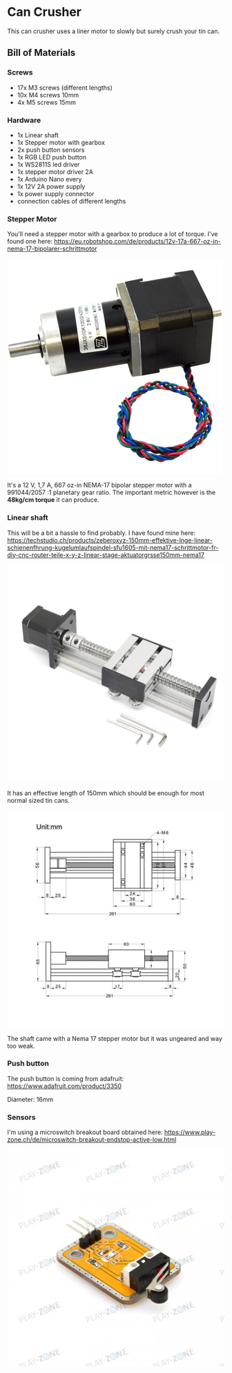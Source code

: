 # Can Crusher

This can crusher uses a liner motor to slowly but surely crush your tin can.

## Bill of Materials

### Screws
* 17x M3 screws (different lengths)
* 10x M4 screws 10mm
* 4x M5 screws 15mm

### Hardware
* 1x Linear shaft
* 1x Stepper motor with gearbox
* 2x push button sensors
* 1x RGB LED push button
* 1x WS2811S led driver
* 1x stepper motor driver 2A
* 1x Arduino Nano every
* 1x 12V 2A power supply
* 1x power supply connector
* connection cables of different lengths

### Stepper Motor

You'll need a stepper motor with a gearbox to produce a lot of torque.
I've found one here: https://eu.robotshop.com/de/products/12v-17a-667-oz-in-nema-17-bipolarer-schrittmotor 

![](images/12v-17a-667oz-in-nema-23-bipolar-stepper-motor.webp?raw=true)

It's a 12 V, 1,7 A, 667 oz-in NEMA-17 bipolar stepper motor with a 991044/2057 :1 planetary gear ratio.
The important metric however is the **48kg/cm torque** it can produce.

### Linear shaft

This will be a bit a hassle to find probably. I have found mine here: https://techstudio.ch/products/zeberoxyz-150mm-effektive-lnge-linear-schienenfhrung-kugelumlaufspindel-sfu1605-mit-nema17-schrittmotor-fr-diy-cnc-router-teile-x-y-z-linear-stage-aktuatorgrsse150mm-nema17 

![](images/linear-shaft.webp?raw=true)

It has an effective length of 150mm which should be enough for most normal sized tin cans.

![](images/linear-shaft-data-sheet.webp?raw=true)

The shaft came with a Nema 17 stepper motor but it was ungeared and way too weak.

### Push button

The push button is coming from adafruit: https://www.adafruit.com/product/3350 

Diameter: 16mm

### Sensors

I'm using a microswitch breakout board obtained here: https://www.play-zone.ch/de/microswitch-breakout-endstop-active-low.html

![](images/microswitch-breakout.jpg?raw=true)

